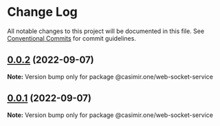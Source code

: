 # Change Log

All notable changes to this project will be documented in this file.
See [Conventional Commits](https://conventionalcommits.org) for commit guidelines.

## [0.0.2](https://github.com/DEIPworld/casimir-frontend/compare/v1.394.0...v0.0.2) (2022-09-07)

**Note:** Version bump only for package @casimir.one/web-socket-service





## [0.0.1](https://github.com/DEIPworld/casimir-frontend/compare/v1.394.0...v0.0.1) (2022-09-07)

**Note:** Version bump only for package @casimir.one/web-socket-service
